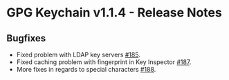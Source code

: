 GPG Keychain v1.1.4 - Release Notes
========================================

Bugfixes
--------

*	Fixed problem with LDAP key servers [#185](https://gpgtools.lighthouseapp.com/projects/65684/tickets/185-ldap-key-server-support-is-broken).
*	Fixed caching problem with fingerprint in Key Inspector [#187](https://gpgtools.lighthouseapp.com/projects/65684/tickets/187-caching-problem-fingerprint-in-key-inspector-sticks-despite-displaying-different-key).
*	More fixes in regards to special characters [#188](https://gpgtools.lighthouseapp.com/projects/65684/tickets/188-special-characters-still-get-destroyed-by-gpg-keychain-access).